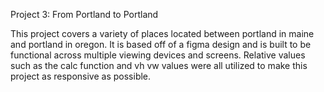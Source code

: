 Project 3: From Portland to Portland

This project covers a variety of places located between portland in maine and portland in oregon. It is based off of a figma design and is built to be functional across multiple viewing devices and screens. Relative values such as the calc function and vh vw values were all utilized to make this project as responsive as possible.